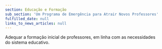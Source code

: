 ```yaml
---
section: Educação e Formação
sub_section: 'Um Programa de Emergência para Atrair Novos Professores'
fulfilled_date: null
links_to_news_articles: null
---
```


Adequar a formação inicial de professores, em linha com as necessidades do sistema educativo.